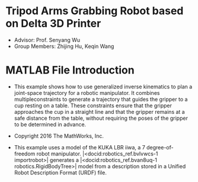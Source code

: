 # Tripod Arms Grabbing Robot based on Delta 3D Printer

- Advisor: Prof. Senyang Wu
- Group Members: Zhijing Hu, Keqin Wang


# MATLAB File Introduction
- This example shows how to use generalized inverse kinematics to plan a joint-space trajectory for a robotic manipulator. It combines multipleconstraints to generate a trajectory 
that guides the gripper to a cup resting on a table. These constraints ensure that the gripper approaches the cup in a straight line and that the gripper remains at a safe
distance from the table, without requiring the poses of the gripper to be determined in advance.
 
- Copyright 2016 The MathWorks, Inc.

- This example uses a model of the KUKA LBR iiwa, a 7 degree-of-freedom robot manipulator. |<docid:robotics_ref.bvlvwcs-1 importrobot>| 
generates a |<docid:robotics_ref.bvan8uq-1 robotics.RigidBodyTree>| model from a description stored in a Unified Robot Description Format (URDF) file.
